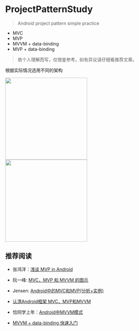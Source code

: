 # ProjectPatternStudy
> Android project pattern simple practice

 - MVC
 - MVP
 - MVVM + data-binding
 - MVP + data-binding

> 依个人理解而写，仅借鉴参考。如有异议请仔细看推荐文章。

根据实际情况选用不同的架构

<img width="260" height=“374” src="https://github.com/youlookwhat/ProjectPatternStudy/blob/master/art/all.png"></img>
<img width="260" height=“374” src="https://github.com/youlookwhat/ProjectPatternStudy/blob/master/art/mvp.png"></img>


## 推荐阅读

 - 张鸿洋：[浅谈 MVP in Android](http://blog.csdn.net/lmj623565791/article/details/46596109)

 - 阮一峰: [MVC，MVP 和 MVVM 的图示](http://www.ruanyifeng.com/blog/2015/02/mvcmvp_mvvm.html)

 - Jensen: [Android中的MVC和MVP(分析+实例)](https://segmentfault.com/a/1190000004616513?utm_source=tuicool&utm_medium=referral)

 - [认清Android框架 MVC，MVP和MVVM](http://blog.csdn.net/jdsjlzx/article/details/51174396#t3)

 - 恰同学上年：[Android中MVVM模式](https://my.oschina.net/u/1175007/blog/613889)

 - [MVVM + data-binding 快速入门](http://www.jianshu.com/p/57ce4d7409ef)
